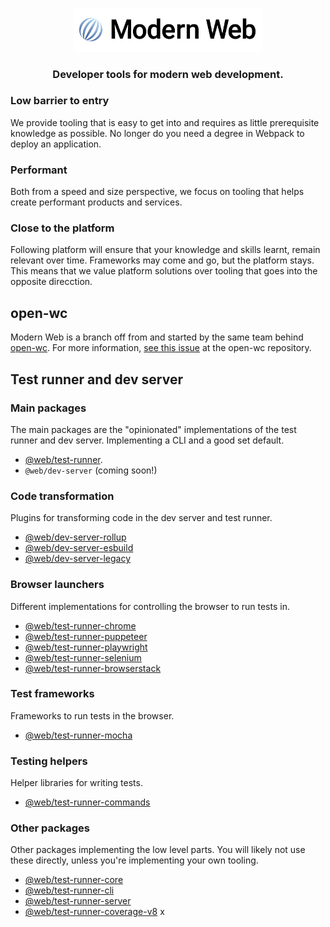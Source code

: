 <p align="center"><img src="./assets/logo.png" width="60%"/></p>

<h3 align="center">Developer tools for modern web development.</h3>

### Low barrier to entry

We provide tooling that is easy to get into and requires as little prerequisite knowledge as possible. No longer do you need a degree in Webpack to deploy an application.

### Performant

Both from a speed and size perspective, we focus on tooling that helps create performant products and services.

### Close to the platform

Following platform will ensure that your knowledge and skills learnt, remain relevant over time. Frameworks may come and go, but the platform stays.
This means that we value platform solutions over tooling that goes into the opposite direcction.

## open-wc

Modern Web is a branch off from and started by the same team behind [open-wc](https://github.com/open-wc/open-wc/). For more information, [see this issue](https://github.com/open-wc/open-wc/issues/1681) at the open-wc repository.

## Test runner and dev server

### Main packages

The main packages are the "opinionated" implementations of the test runner and dev server. Implementing a CLI and a good set default.

- [@web/test-runner](https://github.com/modernweb-dev/web/tree/master/packages/test-runner).
- `@web/dev-server` (coming soon!)

### Code transformation

Plugins for transforming code in the dev server and test runner.

- [@web/dev-server-rollup](https://github.com/modernweb-dev/web/tree/master/packages/dev-server-rollup)
- [@web/dev-server-esbuild](https://github.com/modernweb-dev/web/tree/master/packages/dev-server-esbuild)
- [@web/dev-server-legacy](https://github.com/modernweb-dev/web/tree/master/packages/dev-server-legacy)

### Browser launchers

Different implementations for controlling the browser to run tests in.

- [@web/test-runner-chrome](https://github.com/modernweb-dev/web/tree/master/packages/test-runner-chrome)
- [@web/test-runner-puppeteer](https://github.com/modernweb-dev/web/tree/master/packages/test-runner-puppeteer)
- [@web/test-runner-playwright](https://github.com/modernweb-dev/web/tree/master/packages/test-runner-playwright)
- [@web/test-runner-selenium](https://github.com/modernweb-dev/web/tree/master/packages/test-runner-selenium)
- [@web/test-runner-browserstack](https://github.com/modernweb-dev/web/tree/master/packages/test-runner-browserstack)

### Test frameworks

Frameworks to run tests in the browser.

- [@web/test-runner-mocha](https://github.com/modernweb-dev/web/tree/master/packages/test-runner-mocha)

### Testing helpers

Helper libraries for writing tests.

- [@web/test-runner-commands](https://github.com/modernweb-dev/web/tree/master/packages/test-runner-commands)

### Other packages

Other packages implementing the low level parts. You will likely not use these directly, unless you're implementing your own tooling.

- [@web/test-runner-core](https://github.com/modernweb-dev/web/tree/master/packages/test-runner-core)
- [@web/test-runner-cli](https://github.com/modernweb-dev/web/tree/master/packages/test-runner-cli)
- [@web/test-runner-server](https://github.com/modernweb-dev/web/tree/master/packages/test-runner-server)
- [@web/test-runner-coverage-v8](https://github.com/modernweb-dev/web/tree/master/packages/test-runner-coverage-v8)
  x
